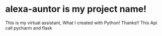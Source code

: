 # alexa-auntor is my project name!
This is my virtual assistant, What I created with Python!
Thanks!!
This Api call pycharm and flask
